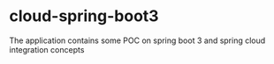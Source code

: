 # cloud-spring-boot3
The application contains some POC on spring boot 3 and spring cloud integration concepts

